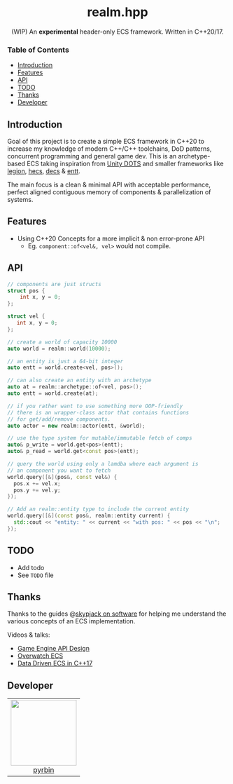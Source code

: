 <h1 align="center">realm.hpp</h1>
<p align="center">(WIP) An <b>experimental</b> header-only ECS framework. Written in C++20/17.</p>

### Table of Contents

- [Introduction](#introduction)
- [Features](#features)
- [API](#api)
- [TODO](#todo)
- [Thanks](#thanks)
- [Developer](#developer)

## Introduction
Goal of this project is to create a simple ECS framework in C++20 to increase 
my knowledge of modern C++/C++ toolchains, DoD patterns, concurrent programming and general game dev. 
This is an archetype-based ECS taking inspiration from 
[Unity DOTS](https://unity.com/dots) and smaller frameworks like
[legion](https://github.com/TomGillen/legion), 
[hecs](https://github.com/robertlong/hecs),
[decs](https://github.com/vblanco20-1/decs) & 
[entt](https://github.com/skypjack/entt). 

The main focus is a clean & minimal API with acceptable performance, 
perfect aligned contiguous memory of components & parallelization of systems.

## Features
* Using C++20 Concepts for a more implicit & non error-prone API
    * Eg. `component::of<vel&, vel>` would not compile.
    
## API

```c++
// components are just structs
struct pos {
    int x, y = 0;
};

struct vel {
   int x, y = 0;
};

// create a world of capacity 10000
auto world = realm::world(10000);

// an entity is just a 64-bit integer
auto entt = world.create<vel, pos>();

// can also create an entity with an archetype
auto at = realm::archetype::of<vel, pos>();
auto entt = world.create(at);

// if you rather want to use something more OOP-friendly
// there is an wrapper-class actor that contains functions
// for get/add/remove components.
auto actor = new realm::actor(entt, &world);

// use the type system for mutable/immutable fetch of comps
auto& p_write = world.get<pos>(entt);
auto& p_read = world.get<const pos>(entt);

// query the world using only a lamdba where each argument is 
// an component you want to fetch
world.query([&](pos&, const vel&) {
  pos.x += vel.x;
  pos.y += vel.y;
});

// Add an realm::entity type to include the current entity
world.query([&](const pos&, realm::entity current) {
  std::cout << "entity: " << current << "with pos: " << pos << "\n";
});

```

## TODO
* Add todo
* See `TODO` file

## Thanks
Thanks to the guides @[skypjack on software]() for helping me 
understand the various concepts of an ECS implementation.

Videos & talks:
* [Game Engine API Design](https://www.youtube.com/watch?v=W3ViIBnTTKA)
* [Overwatch ECS](https://www.youtube.com/watch?v=W3aieHjyNvw)
* [Data Driven ECS in C++17](https://www.youtube.com/watch?v=tONOW7Luln8)

## Developer

<table>
  <tbody>
    <tr>
      <td align="center" valign="top">
        <img width="150" height="150" src="https://github.com/pyrbin.png?s=150">
        <br>
        <a href="https://github.com/pyrbin">pyrbin</a>
      </td>
     </tr>
  </tbody>
</table>
